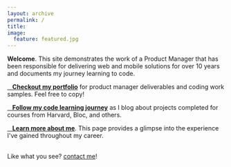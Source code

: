 ```yaml
---
layout: archive
permalink: /
title:
image:
  feature: featured.jpg
---
```

<!-- <div class="tiles">
{% for post in site.posts %}
	{% include post-grid.html %}
{% endfor %}
<!-- </div> /.tiles -->

**Welcome**. This site demonstrates the work of a Product Manager that has been responsible for delivering web and mobile solutions for over 10 years and documents my journey learning to code.

<a href="/portfolio"><i class="fa fa-briefcase fa-3x"></i>
&nbsp;&nbsp; **Checkout my portfolio**</a>  for product manager deliverables and coding work samples. Feel free to copy!

<a href="/posts"><i class="fa fa-pencil fa-3x"></i>
&nbsp;&nbsp; **Follow my code learning journey**</a> as I blog about projects completed for courses from Harvard, Bloc, and others.

<a href="/about"><i class="fa fa-user fa-3x"></i>
&nbsp;&nbsp; **Learn more about me**</a>. This page provides a glimpse into the experience I've gained  throughout my career.

<br />
Like what you see? <a href='/contact'>contact me</a>!
